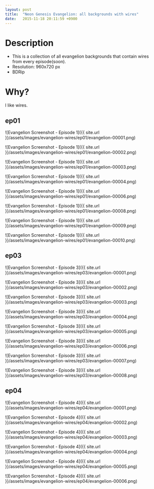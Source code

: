 ```yaml
---
layout: post
title:  "Neon Genesis Evangelion: all backgrounds with wires"
date:   2015-11-18 20:11:59 +0900
---
```

# Description

* This is a collection of all evangelion backgrounds that contain wires from every episode(soon).
* Resolution: 960x720 px
* BDRip

# Why?

I like wires.

## ep01

![Evangelion Screenshot - Episode 1]({{ site.url }}/assets/images/evangelion-wires/ep01/evangelion-00001.png)

![Evangelion Screenshot - Episode 1]({{ site.url }}/assets/images/evangelion-wires/ep01/evangelion-00002.png)

![Evangelion Screenshot - Episode 1]({{ site.url }}/assets/images/evangelion-wires/ep01/evangelion-00003.png)

![Evangelion Screenshot - Episode 1]({{ site.url }}/assets/images/evangelion-wires/ep01/evangelion-00004.png)

![Evangelion Screenshot - Episode 1]({{ site.url }}/assets/images/evangelion-wires/ep01/evangelion-00006.png)

![Evangelion Screenshot - Episode 1]({{ site.url }}/assets/images/evangelion-wires/ep01/evangelion-00008.png)

![Evangelion Screenshot - Episode 1]({{ site.url }}/assets/images/evangelion-wires/ep01/evangelion-00009.png)

![Evangelion Screenshot - Episode 1]({{ site.url }}/assets/images/evangelion-wires/ep01/evangelion-00010.png)

## ep03

![Evangelion Screenshot - Episode 3]({{ site.url }}/assets/images/evangelion-wires/ep03/evangelion-00001.png)

![Evangelion Screenshot - Episode 3]({{ site.url }}/assets/images/evangelion-wires/ep03/evangelion-00002.png)

![Evangelion Screenshot - Episode 3]({{ site.url }}/assets/images/evangelion-wires/ep03/evangelion-00003.png)

![Evangelion Screenshot - Episode 3]({{ site.url }}/assets/images/evangelion-wires/ep03/evangelion-00004.png)

![Evangelion Screenshot - Episode 3]({{ site.url }}/assets/images/evangelion-wires/ep03/evangelion-00005.png)

![Evangelion Screenshot - Episode 3]({{ site.url }}/assets/images/evangelion-wires/ep03/evangelion-00006.png)

![Evangelion Screenshot - Episode 3]({{ site.url }}/assets/images/evangelion-wires/ep03/evangelion-00007.png)

![Evangelion Screenshot - Episode 3]({{ site.url }}/assets/images/evangelion-wires/ep03/evangelion-00008.png)

## ep04

![Evangelion Screenshot - Episode 4]({{ site.url }}/assets/images/evangelion-wires/ep04/evangelion-00001.png)

![Evangelion Screenshot - Episode 4]({{ site.url }}/assets/images/evangelion-wires/ep04/evangelion-00002.png)

![Evangelion Screenshot - Episode 4]({{ site.url }}/assets/images/evangelion-wires/ep04/evangelion-00003.png)

![Evangelion Screenshot - Episode 4]({{ site.url }}/assets/images/evangelion-wires/ep04/evangelion-00004.png)

![Evangelion Screenshot - Episode 4]({{ site.url }}/assets/images/evangelion-wires/ep04/evangelion-00005.png)

![Evangelion Screenshot - Episode 4]({{ site.url }}/assets/images/evangelion-wires/ep04/evangelion-00006.png)
